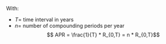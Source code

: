 With:
- $T =$ time interval in years
- $n =$ number of compounding periods per year
$$ APR = \frac{1}{T} * R_{0,T} = n * R_{0,T}$$